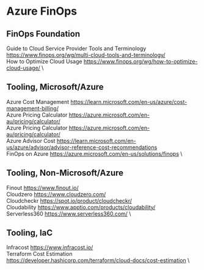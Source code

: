 # Azure FinOps

## FinOps Foundation
Guide to Cloud Service Provider Tools and Terminology   https://www.finops.org/wg/multi-cloud-tools-and-terminology/ \
How to Optimize Cloud Usage https://www.finops.org/wg/how-to-optimize-cloud-usage/ \

## Tooling, Microsoft/Azure
Azure Cost Management   https://learn.microsoft.com/en-us/azure/cost-management-billing/ \
Azure Pricing Calculator    https://azure.microsoft.com/en-au/pricing/calculator/ \
Azure Pricing Calculator    https://azure.microsoft.com/en-au/pricing/calculator/ \
Azure Advisor Cost  https://learn.microsoft.com/en-us/azure/advisor/advisor-reference-cost-recommendations \
FinOps on Azure https://azure.microsoft.com/en-us/solutions/finops \

## Tooling, Non-Microsoft/Azure
Finout  https://www.finout.io/ \
Cloudzero   https://www.cloudzero.com/ \
Cloudcheckr https://spot.io/product/cloudcheckr/ \
Cloudability    https://www.apptio.com/products/cloudability/ \
Serverless360   https://www.serverless360.com/ \

## Tooling, IaC
Infracost   https://www.infracost.io/ \
Terraform Cost Estimation   https://developer.hashicorp.com/terraform/cloud-docs/cost-estimation \

